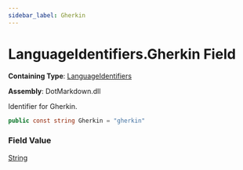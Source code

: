```yaml
---
sidebar_label: Gherkin
---
```


# LanguageIdentifiers\.Gherkin Field

**Containing Type**: [LanguageIdentifiers](../index.md)

**Assembly**: DotMarkdown\.dll

  
Identifier for Gherkin\.

```csharp
public const string Gherkin = "gherkin"
```

### Field Value

[String](https://docs.microsoft.com/en-us/dotnet/api/system.string)

